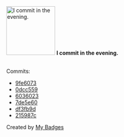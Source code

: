 <img src="https://my-badges.github.io/my-badges/evening-commits.png" alt="I commit in the evening." title="I commit in the evening." width="128">
<strong>I commit in the evening.</strong>
<br><br>

Commits:

- <a href="https://github.com/GustavoDiogo/ply-js/commit/9fe6073f0f5f2494d1817963a9c2a54a1f10da9b">9fe6073</a>
- <a href="https://github.com/GustavoDiogo/dotfiles/commit/0dcc559a11057a8d3f5f854882e8b29c08e25bea">0dcc559</a>
- <a href="https://github.com/GustavoDiogo/ply-js/commit/6036023038925e55d962d3b2dc6db5d7fae8d784">6036023</a>
- <a href="https://github.com/GustavoDiogo/ply-js/commit/7de5e60c5f0a92ae0e77c764ecd403ed8d5beb4c">7de5e60</a>
- <a href="https://github.com/GustavoDiogo/ply-js/commit/df3fb9daecaac0e576ffc6d10010d3bc3257c0a5">df3fb9d</a>
- <a href="https://github.com/GustavoDiogo/ply-js/commit/215987c9414eacef52991888543b3dab4c84431b">215987c</a>


Created by <a href="https://github.com/my-badges/my-badges">My Badges</a>